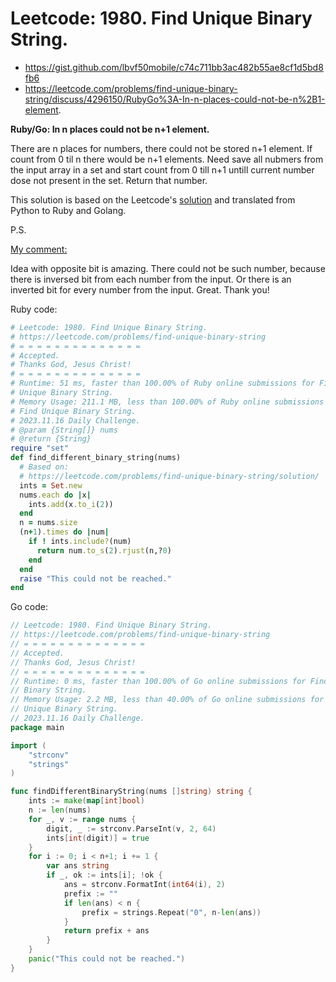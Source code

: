 # Leetcode: 1980. Find Unique Binary String.

- https://gist.github.com/lbvf50mobile/c74c711bb3ac482b55ae8cf1d5bd8fb6
- https://leetcode.com/problems/find-unique-binary-string/discuss/4296150/RubyGo%3A-In-n-places-could-not-be-n%2B1-element.

**Ruby/Go: In n places could not be n+1 element.**

There are n places for numbers, there could not be stored n+1 element. If
count from 0 til n there would be n+1 elements. Need save all nubmers from the
input array in a set and start count from 0 till n+1 untill current number
dose not present in the set. Return that number.

This solution is based on the Leetcode's [solution](https://leetcode.com/problems/find-unique-binary-string/solution/) and translated from
Python to Ruby and Golang.

P.S. 

[My comment:](https://leetcode.com/problems/find-unique-binary-string/discuss/1418743/Sweep-OMG-and-Randomization/2137176)

Idea with opposite bit is amazing. There could not be such number, because
there is inversed bit from each number from the input. Or there is an inverted
bit for every number from the input. Great. Thank you!

Ruby code:
```Ruby
# Leetcode: 1980. Find Unique Binary String.
# https://leetcode.com/problems/find-unique-binary-string
# = = = = = = = = = = = = = =
# Accepted.
# Thanks God, Jesus Christ!
# = = = = = = = = = = = = = =
# Runtime: 51 ms, faster than 100.00% of Ruby online submissions for Find
# Unique Binary String.
# Memory Usage: 211.1 MB, less than 100.00% of Ruby online submissions for
# Find Unique Binary String.
# 2023.11.16 Daily Challenge.
# @param {String[]} nums
# @return {String}
require "set"
def find_different_binary_string(nums)
  # Based on:
  # https://leetcode.com/problems/find-unique-binary-string/solution/
  ints = Set.new
  nums.each do |x|
    ints.add(x.to_i(2))
  end
  n = nums.size
  (n+1).times do |num|
    if ! ints.include?(num)
      return num.to_s(2).rjust(n,?0)
    end
  end
  raise "This could not be reached."
end
```
Go code:
```Go
// Leetcode: 1980. Find Unique Binary String.
// https://leetcode.com/problems/find-unique-binary-string
// = = = = = = = = = = = = = =
// Accepted.
// Thanks God, Jesus Christ!
// = = = = = = = = = = = = = =
// Runtime: 0 ms, faster than 100.00% of Go online submissions for Find Unique
// Binary String.
// Memory Usage: 2.2 MB, less than 40.00% of Go online submissions for Find
// Unique Binary String.
// 2023.11.16 Daily Challenge.
package main

import (
	"strconv"
	"strings"
)

func findDifferentBinaryString(nums []string) string {
	ints := make(map[int]bool)
	n := len(nums)
	for _, v := range nums {
		digit, _ := strconv.ParseInt(v, 2, 64)
		ints[int(digit)] = true
	}
	for i := 0; i < n+1; i += 1 {
		var ans string
		if _, ok := ints[i]; !ok {
			ans = strconv.FormatInt(int64(i), 2)
			prefix := ""
			if len(ans) < n {
				prefix = strings.Repeat("0", n-len(ans))
			}
			return prefix + ans
		}
	}
	panic("This could not be reached.")
}
```
